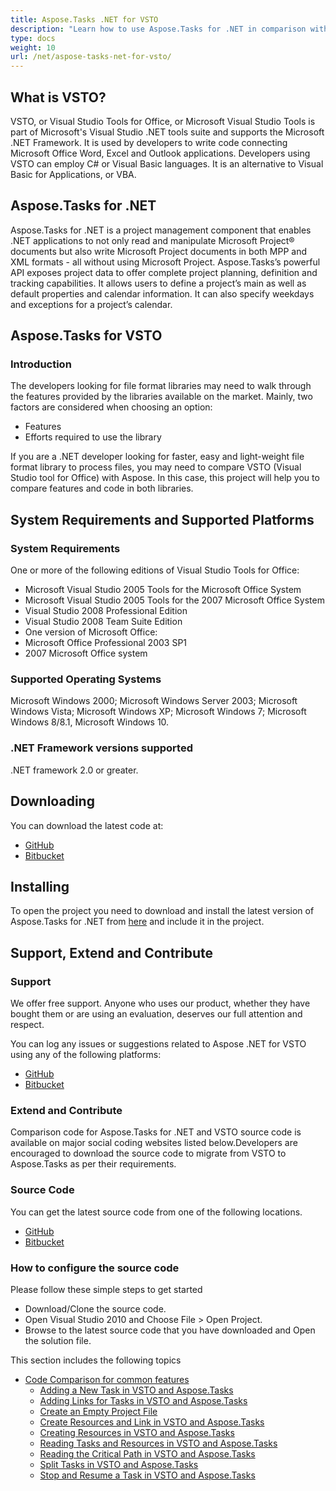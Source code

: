```yaml
---
title: Aspose.Tasks .NET for VSTO
description: "Learn how to use Aspose.Tasks for .NET in comparison with Visual Studio Tools for Office."
type: docs
weight: 10
url: /net/aspose-tasks-net-for-vsto/
---
```


## **What is VSTO?**
VSTO, or Visual Studio Tools for Office, or Microsoft Visual Studio Tools is part of Microsoft's Visual Studio .NET tools suite and supports the Microsoft .NET Framework. It is used by developers to write code connecting Microsoft Office Word, Excel and Outlook applications. Developers using VSTO can employ C# or Visual Basic languages. It is an alternative to Visual Basic for Applications, or VBA.

## **Aspose.Tasks for .NET**
Aspose.Tasks for .NET is a project management component that enables .NET applications to not only read and manipulate Microsoft Project® documents but also write Microsoft Project documents in both MPP and XML formats - all without using Microsoft Project.
Aspose.Tasks’s powerful API exposes project data to offer complete project planning, definition and tracking capabilities. It allows users to define a project’s main as well as default properties and calendar information. It can also specify weekdays and exceptions for a project’s calendar.

## **Aspose.Tasks for VSTO**
### **Introduction**
The developers looking for file format libraries may need to walk through the features provided by the libraries available on the market. Mainly, two factors are considered when choosing an option:

- Features
- Efforts required to use the library

If you are a .NET developer looking for faster, easy and light-weight file format library to process files, you may need to compare VSTO (Visual Studio tool for Office) with Aspose. In this case, this project will help you to compare features and code in both libraries.

## **System Requirements and Supported Platforms**

### **System Requirements**
One or more of the following editions of Visual Studio Tools for Office:

- Microsoft Visual Studio 2005 Tools for the Microsoft Office System
- Microsoft Visual Studio 2005 Tools for the 2007 Microsoft Office System
- Visual Studio 2008 Professional Edition
- Visual Studio 2008 Team Suite Edition
- One version of Microsoft Office:
- Microsoft Office Professional 2003 SP1
- 2007 Microsoft Office system

### **Supported Operating Systems**
Microsoft Windows 2000; Microsoft Windows Server 2003; Microsoft Windows Vista; Microsoft Windows XP; Microsoft Windows 7; Microsoft Windows 8/8.1, Microsoft Windows 10.

### **.NET Framework versions supported**
.NET framework 2.0 or greater.

## **Downloading**
You can download the latest code at:

- [GitHub](https://github.com/asposemarketplace/Aspose_for_VSTO/releases)
- [Bitbucket](https://bitbucket.org/asposemarketplace/aspose-for-vsto/downloads/)

## **Installing**
To open the project you need to download and install the latest version of Aspose.Tasks for .NET from [here](https://products.aspose.com/tasks/net) and include it in the project.

## **Support, Extend and Contribute**
### **Support**
We offer free support. Anyone who uses our product, whether they have bought them or are using an evaluation, deserves our full attention and respect.

You can log any issues or suggestions related to Aspose .NET for VSTO using any of the following platforms:

- [GitHub](https://github.com/asposemarketplace/Aspose_for_VSTO)
- [Bitbucket](https://bitbucket.org/asposemarketplace/aspose-for-vsto/src/master/)

### **Extend and Contribute**
Comparison code for Aspose.Tasks for .NET and VSTO source code is available on major social coding websites listed below.Developers are encouraged to download the source code to migrate from VSTO to Aspose.Tasks as per their requirements.

### **Source Code**
You can get the latest source code from one of the following locations.

- [GitHub](https://github.com/asposemarketplace/Aspose_for_VSTO)
- [Bitbucket](https://bitbucket.org/asposemarketplace/aspose-for-vsto/src/master/)

### **How to configure the source code**
Please follow these simple steps to get started

- Download/Clone the source code.
- Open Visual Studio 2010 and Choose File > Open Project.
- Browse to the latest source code that you have downloaded and Open the solution file.

This section includes the following topics

- [Code Comparison for common features](/tasks/net/code-comparison-for-common-features/)
  - [Adding a New Task in VSTO and Aspose.Tasks](/tasks/net/adding-a-new-task-in-vsto-and-aspose-tasks/)
  - [Adding Links for Tasks in VSTO and Aspose.Tasks](/tasks/net/adding-links-for-tasks-in-vsto-and-aspose-tasks/)
  - [Create an Empty Project File](/tasks/net/create-an-empty-project-file/)
  - [Create Resources and Link in VSTO and Aspose.Tasks](/tasks/net/create-resources-and-link-in-vsto-and-aspose-tasks/)
  - [Creating Resources in VSTO and Aspose.Tasks](/tasks/net/creating-resources-in-vsto-and-aspose-tasks/)
  - [Reading Tasks and Resources in VSTO and Aspose.Tasks](/tasks/net/reading-tasks-and-resources-in-vsto-and-aspose-tasks/)
  - [Reading the Critical Path in VSTO and Aspose.Tasks](/tasks/net/reading-the-critical-path-in-vsto-and-aspose-tasks/)
  - [Split Tasks in VSTO and Aspose.Tasks](/tasks/net/split-tasks-in-vsto-and-aspose-tasks/)
  - [Stop and Resume a Task in VSTO and Aspose.Tasks](/tasks/net/stop-and-resume-a-task-in-vsto-and-aspose-tasks/)
